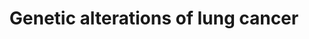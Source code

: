 ---
annotations:
- id: PW:0000605
  parent: disease pathway
  type: Pathway Ontology
  value: cancer pathway
- id: PW:0000703
  parent: disease pathway
  type: Pathway Ontology
  value: lung cancer pathway
- id: DOID:1324
  parent: disease of cellular proliferation
  type: Disease Ontology
  value: lung cancer
authors:
- Gustav
- MaintBot
- Khanspers
- Mkutmon
- Christine Chichester
- Jmelius
- AlexanderPico
- Egonw
- Fehrhart
- L Dupuis
- Marvin M2
description: Expression patterns of two major tumor suppressor pathways in lung cancer.
  These pathways are functionally linked to lung cancer and play role as a component
  of checkpoints and growth inhibitory pathways. Components which/who are activated
  in this pathway are given in red, those who are inactivated in blue. The dark blue
  ones are frequent and the light blue infrequent inactivated. Both, the p14ARF/p53
  and the p16INK4A/RB pathway lead to cell cycle arrest.
last-edited: 2023-04-28
organisms:
- Rattus norvegicus
redirect_from:
- /index.php/Pathway:WP1968
- /instance/WP1968
- /instance/WP1968_r126413
revision: r126413
schema-jsonld:
- '@context': https://schema.org/
  '@id': https://wikipathways.github.io/pathways/WP1968.html
  '@type': Dataset
  creator:
    '@type': Organization
    name: WikiPathways
  description: Expression patterns of two major tumor suppressor pathways in lung
    cancer. These pathways are functionally linked to lung cancer and play role as
    a component of checkpoints and growth inhibitory pathways. Components which/who
    are activated in this pathway are given in red, those who are inactivated in blue.
    The dark blue ones are frequent and the light blue infrequent inactivated. Both,
    the p14ARF/p53 and the p16INK4A/RB pathway lead to cell cycle arrest.
  keywords:
  - Akt1
  - Atm
  - CBP
  - Ccnd1
  - Ccne1
  - Cdk2
  - Cdk4
  - Dmp1
  - E2F
  - ERK
  - Egfr
  - Erbb2
  - MYC
  - Map2k1
  - Mdm2
  - Pik3ca
  - Pik3cd
  - 'RB '
  - Raf1
  - Rasl11b
  - Smad2
  - Smad4
  - TGF-beta R1/2
  - Tgfb1
  - Tp53
  - p21
  - p300
  license: CC0
  name: Genetic alterations of lung cancer
seo: CreativeWork
title: Genetic alterations of lung cancer
wpid: WP1968
---